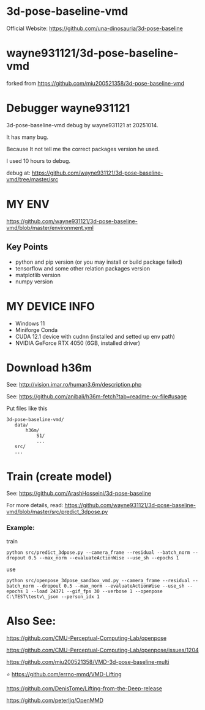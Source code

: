 # 3d-pose-baseline-vmd

Official Website: https://github.com/una-dinosauria/3d-pose-baseline

# wayne931121/3d-pose-baseline-vmd
forked from https://github.com/miu200521358/3d-pose-baseline-vmd
# Debugger wayne931121
3d-pose-baseline-vmd debug by wayne931121 at 20251014. 

It has many bug. 

Because It not tell me the correct packages version he used. 

I used 10 hours to debug.

debug at: https://github.com/wayne931121/3d-pose-baseline-vmd/tree/master/src

# MY ENV

https://github.com/wayne931121/3d-pose-baseline-vmd/blob/master/environment.yml

## Key Points

- python and pip version (or you may install or build package failed)
- tensorflow and some other relation packages version
- matplotlib version
- numpy version

# MY DEVICE INFO

 - Windows 11
 - Miniforge Conda
 - CUDA 12.1 device with cudnn (installed and setted up env path)
 - NVIDIA GeForce RTX 4050 (6GB, installed driver)

# Download h36m

See: http://vision.imar.ro/human3.6m/description.php

See: https://github.com/anibali/h36m-fetch?tab=readme-ov-file#usage

Put files like this
```
3d-pose-baseline-vmd/
   data/
       h36m/
           S1/
           ...
   src/
   ...
```

# Train (create model)

See: https://github.com/ArashHosseini/3d-pose-baseline

For more details, read: https://github.com/wayne931121/3d-pose-baseline-vmd/blob/master/src/predict_3dpose.py

### Example:
train
```
python src/predict_3dpose.py --camera_frame --residual --batch_norm --dropout 0.5 --max_norm --evaluateActionWise --use_sh --epochs 1
```
use
```
python src/openpose_3dpose_sandbox_vmd.py --camera_frame --residual --batch_norm --dropout 0.5 --max_norm --evaluateActionWise --use_sh --epochs 1 --load 24371 --gif_fps 30 --verbose 1 --openpose C:\TEST\testv\_json --person_idx 1
```

# Also See:

https://github.com/CMU-Perceptual-Computing-Lab/openpose

https://github.com/CMU-Perceptual-Computing-Lab/openpose/issues/1204

https://github.com/miu200521358/VMD-3d-pose-baseline-multi

⭐ https://github.com/errno-mmd/VMD-Lifting

https://github.com/DenisTome/Lifting-from-the-Deep-release

https://github.com/peterljq/OpenMMD

